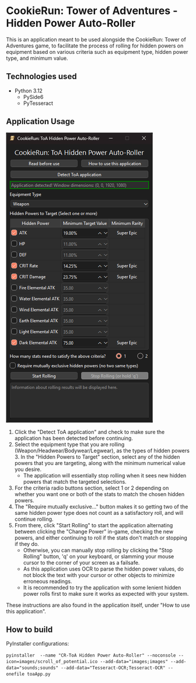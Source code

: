 # CookieRun: Tower of Adventures - Hidden Power Auto-Roller

This is an application meant to be used alongside the CookieRun: Tower of Adventures game, to facilitate the process of rolling for hidden powers on equipment based on various criteria such as equipment type, hidden power type, and minimum value.

## Technologies used
- Python 3.12
  - PySide6
  - PyTesseract

## Application Usage

![Image of application](images/app.png)

1. Click the "Detect ToA application" and check to make sure the application has been detected before continuing.
2. Select the equipment type that you are rolling (Weapon/Headwear/Bodywear/Legwear), as the types of hidden powers 3. In the "Hidden Powers to Target" section, select any of the hidden powers that you are targeting, along with the minimum numerical value you desire.
    - The application will essentially stop rolling when it sees new hidden powers that match the targeted selections. 
4. For the criteria radio buttons section, select 1 or 2 depending on whether you want one or both of the stats to match the chosen hidden powers.
5. The "Require mutually exclusive..." button makes it so getting two of the same hidden power type does not count as a satisfactory roll, and will continue rolling.
6. From there, click "Start Rolling" to start the application alternating between clicking the "Change Power" in-game, checking the new powers, and either continuing to roll if the stats don't match or stopping if they do.
    - Otherwise, you can manually stop rolling by clicking the "Stop Rolling" button, 'q' on your keyboard, or slamming your mouse cursor to the corner of your screen as a failsafe.
    - As this application uses OCR to parse the hidden power values, do not block the text with your cursor or other objects to minimize erroneous readings.
   - It is recommended to try the application with some lenient hidden power rolls first to make sure it works as expected with your system.

These instructions are also found in the application itself, under "How to use this application".

## How to build

PyInstaller configurations:

```pyinstaller  --name "CR-ToA Hidden Power Auto-Roller" --noconsole --icon=images/scroll_of_potential.ico --add-data="images;images" --add-data="sounds;sounds" --add-data="Tesseract-OCR;Tesseract-OCR" --onefile toaApp.py```